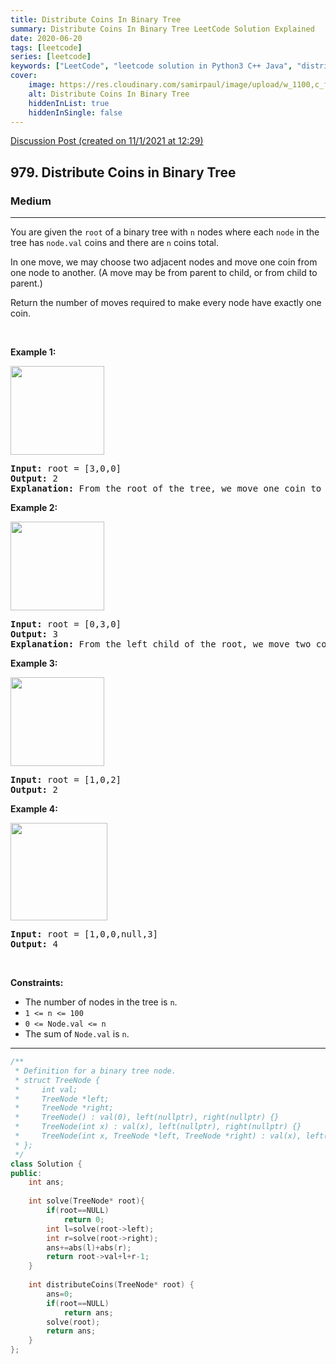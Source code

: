 ```yaml
---
title: Distribute Coins In Binary Tree
summary: Distribute Coins In Binary Tree LeetCode Solution Explained
date: 2020-06-20
tags: [leetcode]
series: [leetcode]
keywords: ["LeetCode", "leetcode solution in Python3 C++ Java", "distribute-coins-in-binary-tree LeetCode Solution Explained"]
cover:
    image: https://res.cloudinary.com/samirpaul/image/upload/w_1100,c_fit,co_rgb:FFFFFF,l_text:Arial_75_bold:Distribute Coins In Binary Tree - Solution Explained/problem-solving.webp
    alt: Distribute Coins In Binary Tree
    hiddenInList: true
    hiddenInSingle: false
---
```



[Discussion Post (created on 11/1/2021 at 12:29)](https://leetcode.com/problems/distribute-coins-in-binary-tree/discuss/1060344/DFS-or-C%2B%2B)  
<h2>979. Distribute Coins in Binary Tree</h2><h3>Medium</h3><hr><div><p>You are given the <code>root</code> of a binary tree with <code>n</code> nodes where each <code>node</code> in the tree has <code>node.val</code> coins and there are <code>n</code> coins total.</p>

<p>In one move, we may choose two adjacent nodes and move one coin from one node to another. (A move may be from parent to child, or from child to parent.)</p>

<p>Return the number of moves required to make every node have exactly one coin.</p>

<p>&nbsp;</p>
<p><strong>Example 1:</strong></p>
<img alt="" src="https://assets.leetcode.com/uploads/2019/01/18/tree1.png" style="width: 150px; height: 142px;">
<pre><strong>Input:</strong> root = [3,0,0]
<strong>Output:</strong> 2
<strong>Explanation: </strong>From the root of the tree, we move one coin to its left child, and one coin to its right child.
</pre>

<p><strong>Example 2:</strong></p>
<img alt="" src="https://assets.leetcode.com/uploads/2019/01/18/tree2.png" style="width: 150px; height: 142px;">
<pre><strong>Input:</strong> root = [0,3,0]
<strong>Output:</strong> 3
<strong>Explanation: </strong>From the left child of the root, we move two coins to the root [taking two moves].  Then, we move one coin from the root of the tree to the right child.
</pre>

<p><strong>Example 3:</strong></p>
<img alt="" src="https://assets.leetcode.com/uploads/2019/01/18/tree3.png" style="width: 150px; height: 142px;">
<pre><strong>Input:</strong> root = [1,0,2]
<strong>Output:</strong> 2
</pre>

<p><strong>Example 4:</strong></p>
<img alt="" src="https://assets.leetcode.com/uploads/2019/01/18/tree4.png" style="width: 155px; height: 156px;">
<pre><strong>Input:</strong> root = [1,0,0,null,3]
<strong>Output:</strong> 4
</pre>

<p>&nbsp;</p>
<p><strong>Constraints:</strong></p>

<ul>
	<li>The number of nodes in the tree is <code>n</code>.</li>
	<li><code>1 &lt;= n &lt;= 100</code></li>
	<li><code>0 &lt;= Node.val &lt;= n</code></li>
	<li>The sum of <code>Node.val</code> is <code>n</code>.</li>
</ul>
</div>

---




```cpp
/**
 * Definition for a binary tree node.
 * struct TreeNode {
 *     int val;
 *     TreeNode *left;
 *     TreeNode *right;
 *     TreeNode() : val(0), left(nullptr), right(nullptr) {}
 *     TreeNode(int x) : val(x), left(nullptr), right(nullptr) {}
 *     TreeNode(int x, TreeNode *left, TreeNode *right) : val(x), left(left), right(right) {}
 * };
 */
class Solution {
public:
    int ans;
    
    int solve(TreeNode* root){
        if(root==NULL)
            return 0;
        int l=solve(root->left);
        int r=solve(root->right);
        ans+=abs(l)+abs(r);
        return root->val+l+r-1;
    }
    
    int distributeCoins(TreeNode* root) {
        ans=0;
        if(root==NULL)
            return ans;
        solve(root);
        return ans;
    }
};
```
